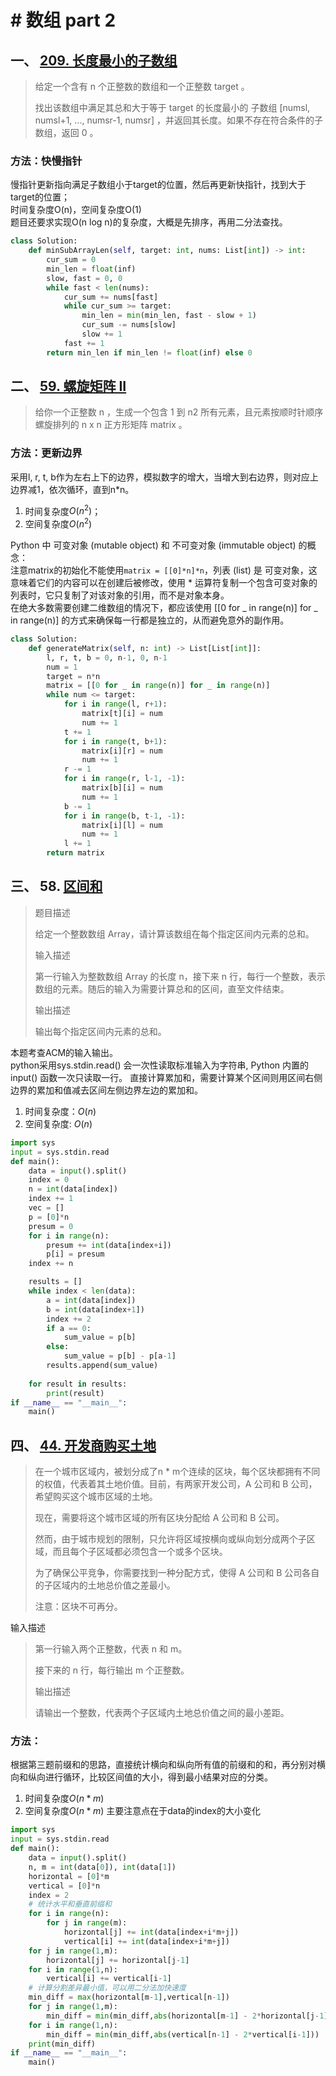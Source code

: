 # # 数组 part 2
## 一、 [209. 长度最小的子数组](https://leetcode.cn/problems/minimum-size-subarray-sum/description/)
>给定一个含有 n 个正整数的数组和一个正整数 target 。
>
>找出该数组中满足其总和大于等于 target 的长度最小的 子数组 [numsl, numsl+1, ..., numsr-1, numsr] ，并返回其长度。如果不存在符合条件的子数组，返回 0 。

 
### 方法：快慢指针
慢指针更新指向满足子数组小于target的位置，然后再更新快指针，找到大于target的位置；  
时间复杂度O(n)，空间复杂度O(1)  
题目还要求实现O(n log n)的复杂度，大概是先排序，再用二分法查找。

```python
class Solution:
    def minSubArrayLen(self, target: int, nums: List[int]) -> int:
        cur_sum = 0
        min_len = float(inf)
        slow, fast = 0, 0
        while fast < len(nums):
            cur_sum += nums[fast]
            while cur_sum >= target:
                min_len = min(min_len, fast - slow + 1)
                cur_sum -= nums[slow]
                slow += 1
            fast += 1
        return min_len if min_len != float(inf) else 0
```

## 二、 [59. 螺旋矩阵 II](https://leetcode.cn/problems/spiral-matrix-ii/description/)

>给你一个正整数 n ，生成一个包含 1 到 n2 所有元素，且元素按顺时针顺序螺旋排列的 n x n 正方形矩阵 matrix 。

### 方法：更新边界
采用l, r, t, b作为左右上下的边界，模拟数字的增大，当增大到右边界，则对应上边界减1，依次循环，直到n*n。  
1. 时间复杂度$O(n^2)$；
2. 空间复杂度$O(n^2)$  

Python 中 可变对象 (mutable object) 和 不可变对象 (immutable object) 的概念：  
注意matrix的初始化不能使用`matrix = [[0]*n]*n`，列表 (list) 是 可变对象，这意味着它们的内容可以在创建后被修改，使用 * 运算符复制一个包含可变对象的列表时，它只复制了对该对象的引用，而不是对象本身。  
在绝大多数需要创建二维数组的情况下，都应该使用 [[0 for _ in range(n)] for _ in range(n)] 的方式来确保每一行都是独立的，从而避免意外的副作用。
```python
class Solution:
    def generateMatrix(self, n: int) -> List[List[int]]:
        l, r, t, b = 0, n-1, 0, n-1
        num = 1
        target = n*n
        matrix = [[0 for _ in range(n)] for _ in range(n)]
        while num <= target:
            for i in range(l, r+1):
                matrix[t][i] = num
                num += 1
            t += 1
            for i in range(t, b+1):
                matrix[i][r] = num
                num += 1
            r -= 1
            for i in range(r, l-1, -1):
                matrix[b][i] = num
                num += 1
            b -= 1
            for i in range(b, t-1, -1):
                matrix[i][l] = num
                num += 1
            l += 1
        return matrix
```

## 三、 58. [区间和](https://www.programmercarl.com/kamacoder/0058.%E5%8C%BA%E9%97%B4%E5%92%8C.html)

>题目描述
>
>给定一个整数数组 Array，请计算该数组在每个指定区间内元素的总和。
>
>输入描述
>
>第一行输入为整数数组 Array 的长度 n，接下来 n 行，每行一个整数，表示数组的元素。随后的输入为需要计算总和的区间，直至文件结束。
>
>输出描述
>
>输出每个指定区间内元素的总和。

本题考查ACM的输入输出。  
python采用sys.stdin.read() 会一次性读取标准输入为字符串, Python 内置的 input() 函数一次只读取一行。
直接计算累加和，需要计算某个区间则用区间右侧边界的累加和值减去区间左侧边界左边的累加和。
1. 时间复杂度：$O(n)$
2. 空间复杂度: $O(n)$

```python
import sys
input = sys.stdin.read
def main():
    data = input().split()
    index = 0
    n = int(data[index])
    index += 1
    vec = []
    p = [0]*n
    presum = 0
    for i in range(n):
        presum += int(data[index+i])
        p[i] = presum
    index += n

    results = []
    while index < len(data):
        a = int(data[index])
        b = int(data[index+1])
        index += 2
        if a == 0:
            sum_value = p[b]
        else:
            sum_value = p[b] - p[a-1]
        results.append(sum_value)
    
    for result in results:
        print(result)
if __name__ == "__main__":
    main()
```

## 四、 [44. 开发商购买土地](https://www.programmercarl.com/kamacoder/0044.%E5%BC%80%E5%8F%91%E5%95%86%E8%B4%AD%E4%B9%B0%E5%9C%9F%E5%9C%B0.html)
>在一个城市区域内，被划分成了n * m个连续的区块，每个区块都拥有不同的权值，代表着其土地价值。目前，有两家开发公司，A 公司和 B 公司，希望购买这个城市区域的土地。
>
>现在，需要将这个城市区域的所有区块分配给 A 公司和 B 公司。
>
>然而，由于城市规划的限制，只允许将区域按横向或纵向划分成两个子区域，而且每个子区域都必须包含一个或多个区块。
>
>为了确保公平竞争，你需要找到一种分配方式，使得 A 公司和 B 公司各自的子区域内的土地总价值之差最小。
>
>注意：区块不可再分。

输入描述
>第一行输入两个正整数，代表 n 和 m。
>
>接下来的 n 行，每行输出 m 个正整数。
>
>输出描述
>
>请输出一个整数，代表两个子区域内土地总价值之间的最小差距。

### 方法：
根据第三题前缀和的思路，直接统计横向和纵向所有值的前缀和的和，再分别对横向和纵向进行循环，比较区间值的大小，得到最小结果对应的分类。
1. 时间复杂度$O(n*m)$
2. 空间复杂度$O(n*m)$
主要注意点在于data的index的大小变化
```python
import sys
input = sys.stdin.read
def main():
    data = input().split()
    n, m = int(data[0]), int(data[1])
    horizontal = [0]*m
    vertical = [0]*n
    index = 2
    # 统计水平和垂直前缀和
    for i in range(n):
        for j in range(m):
            horizontal[j] += int(data[index+i*m+j])
            vertical[i] += int(data[index+i*m+j])
    for j in range(1,m):
        horizontal[j] += horizontal[j-1]
    for i in range(1,n):
        vertical[i] += vertical[i-1]
    # 计算分割差异最小值，可以用二分法加快速度
    min_diff = max(horizontal[m-1],vertical[n-1])
    for j in range(1,m):
        min_diff = min(min_diff,abs(horizontal[m-1] - 2*horizontal[j-1]))
    for i in range(1,n):
        min_diff = min(min_diff,abs(vertical[n-1] - 2*vertical[i-1]))
    print(min_diff)
if __name__ == "__main__":
    main()

```